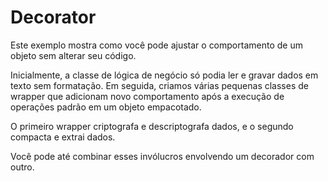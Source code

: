 # Decorator

Este exemplo mostra como você pode ajustar o comportamento de um objeto sem alterar seu código.

Inicialmente, a classe de lógica de negócio só podia ler e gravar dados em texto sem formatação. Em seguida, criamos várias pequenas classes de wrapper que adicionam novo comportamento após a execução de operações padrão em um objeto empacotado.

O primeiro wrapper criptografa e descriptografa dados, e o segundo compacta e extrai dados.

Você pode até combinar esses invólucros envolvendo um decorador com outro.